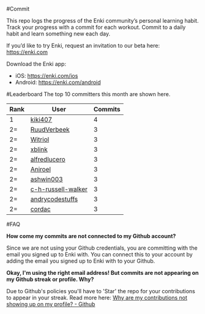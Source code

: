 #Commit

This repo logs the progress of the Enki community’s personal learning habit. Track your progress with a commit for each workout. Commit to a daily habit and learn something new each day.

If you’d like to try Enki, request an invitation to our beta here: https://enki.com

Download the Enki app: 
 - iOS: https://enki.com/ios
 - Android: https://enki.com/android

#Leaderboard
The top 10 committers this month are shown here.

| Rank | User | Commits |
|------|------|---------|
|1|[kiki407](https://github.com/kiki407)|4|
|2=|[RuudVerbeek](https://github.com/RuudVerbeek)|3|
|2=|[Witriol](https://github.com/Witriol)|3|
|2=|[xblink](https://github.com/xblink)|3|
|2=|[alfredlucero](https://github.com/alfredlucero)|3|
|2=|[Aniroel](https://github.com/Aniroel)|3|
|2=|[ashwin003](https://github.com/ashwin003)|3|
|2=|[c-h-russell-walker](https://github.com/c-h-russell-walker)|3|
|2=|[andrycodestuffs](https://github.com/andrycodestuffs)|3|
|2=|[cordac](https://github.com/cordac)|3|

#FAQ

**How come my commits are not connected to my Github account?**

Since we are not using your Github credentials, you are committing with the email you signed up to Enki with. You can connect this to your account by adding the email you signed up to Enki with to your Github.

**Okay, I'm using the right email address! But commits are not appearing on my Github streak or profile. Why?**

Due to Github's policies you'll have to 'Star' the repo for your contributions to appear in your streak. Read more here: [Why are my contributions not showing up on my profile? - Github](https://help.github.com/articles/why-are-my-contributions-not-showing-up-on-my-profile/)
